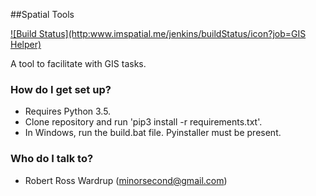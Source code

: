 ##Spatial Tools

[![Build Status](http:www.imspatial.me/jenkins/buildStatus/icon?job=GIS Helper)](http:www.imspatial.me/jenkins/job/GIS%20Helper/)

A tool to facilitate with GIS tasks.

### How do I get set up? ###

* Requires Python 3.5.
* Clone repository and run 'pip3 install -r requirements.txt'.
* In Windows, run the build.bat file. Pyinstaller must be present.

### Who do I talk to? ###

* Robert Ross Wardrup (minorsecond@gmail.com)
